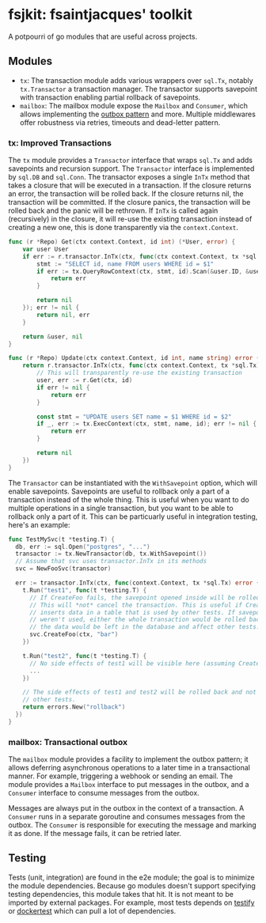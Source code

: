 # fsjkit: fsaintjacques' toolkit

A potpourri of go modules that are useful across projects.

## Modules

- `tx`: The transaction module adds various wrappers over `sql.Tx`, notably
  `tx.Transactor` a transaction manager. The transactor supports savepoint with transaction
  enabling partial rollback of savepoints.
- `mailbox`: The mailbox module expose the `Mailbox` and `Consumer`, which allows
  implementing the [outbox pattern](https://microservices.io/patterns/data/transactional-outbox.html) and more.
  Multiple middlewares offer robustness via retries, timeouts and dead-letter pattern.

### tx: Improved Transactions

The `tx` module provides a `Transactor` interface that wraps `sql.Tx` and adds
savepoints and recursion support. The `Transactor` interface is implemented by 
`sql.DB` and `sql.Conn`. The transactor exposes a single `InTx` method that takes 
a closure that will be executed in a transaction. If the closure returns an error,
the transaction will be rolled back. If the closure returns nil, the transaction
will be committed. If the closure panics, the transaction will be rolled back and
the panic will be rethrown. If `InTx` is called again (recursively) in the closure,
it will re-use the existing transaction instead of creating a new one, this is done
transparently via the `context.Context`.

```go
func (r *Repo) Get(ctx context.Context, id int) (*User, error) {
    var user User
    if err := r.transactor.InTx(ctx, func(ctx context.Context, tx *sql.Tx) error {
        stmt := "SELECT id, name FROM users WHERE id = $1"
        if err := tx.QueryRowContext(ctx, stmt, id).Scan(&user.ID, &user.Name); err != nil {
            return err
        }

        return nil
    }); err != nil {
        return nil, err
    }

    return &user, nil
}

func (r *Repo) Update(ctx context.Context, id int, name string) error {
    return r.transactor.InTx(ctx, func(ctx context.Context, tx *sql.Tx) error {
        // This will transparently re-use the existing transaction
        user, err := r.Get(ctx, id)
        if err != nil {
            return err
        }

        const stmt = "UPDATE users SET name = $1 WHERE id = $2"
        if _, err := tx.ExecContext(ctx, stmt, name, id); err != nil {
            return err
        }

        return nil
    })
}
```

The `Transactor` can be instantiated with the `WithSavepoint` option, which will
enable savepoints. Savepoints are useful to rollback only a part of a transaction
instead of the whole thing. This is useful when you want to do multiple operations
in a single transaction, but you want to be able to rollback only a part of it.
This can be particuarly useful in integration testing, here's an example:

```go
func TestMySvc(t *testing.T) {
  db, err := sql.Open("postgres", "...")
  transactor := tx.NewTransactor(db, tx.WithSavepoint())
  // Assume that svc uses transactor.InTx in its methods
  svc = NewFooSvc(transactor)

  err := transactor.InTx(ctx, func(context.Context, tx *sql.Tx) error {
    t.Run("test1", func(t *testing.T) {
      // If CreateFoo fails, the savepoint opened inside will be rolled back.
      // This will *not* cancel the transaction. This is useful if CreateFoo
      // inserts data in a table that is used by other tests. If savepoints 
      // weren't used, either the whole transaction would be rolled back, or
      // the data would be left in the database and affect other tests.
      svc.CreateFoo(ctx, "bar")
    })

    t.Run("test2", func(t *testing.T) {
      // No side effects of test1 will be visible here (assuming CreateFoo failed)
      ...
    })

    // The side effects of test1 and test2 will be rolled back and not visible to
    // other tests.
    return errors.New("rollback")
  })
}
```

### mailbox: Transactional outbox

The `mailbox` module provides a facility to implement the outbox pattern; it allows
deferring asynchronous operations to a later time in a transactional manner. For example,
triggering a webhook or sending an email. The module provides a `Mailbox` interface to put
messages in the outbox, and a `Consumer` interface to consume messages from the outbox.

Messages are always put in the outbox in the context of a transaction. A `Consumer` runs
in a separate goroutine and consumes messages from the outbox. The `Consumer` is responsible
for executing the message and marking it as done. If the message fails, it can be retried
later.

## Testing

Tests (unit, integration) are found in the e2e module; the goal is to
minimize the module dependencies. Because go modules doesn't support specifying
testing dependencies, this module takes that hit. It is not meant to be imported by
external packages.  For example, most tests depends on [testify](https://github.com/stretchr/testify) or
[dockertest](https://github.com/ory/dockertest) which can pull a lot of dependencies.
